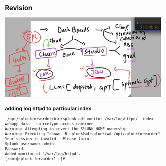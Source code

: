 ## Revision 

<img src="rev1.png">

### adding log httpd to particular index 

```
 /opt/splunkforwarder/bin/splunk add monitor /var/log/httpd/ -index webapp_data  -sourcetype access_combined 
Warning: Attempting to revert the SPLUNK_HOME ownership
Warning: Executing "chown -R splunkfwd:splunkfwd /opt/splunkforwarder"
Your session is invalid.  Please login.
Splunk username: admin
Password: 
Added monitor of '/var/log/httpd'.
[root@splunk-forwarder1 ~]# 

```

